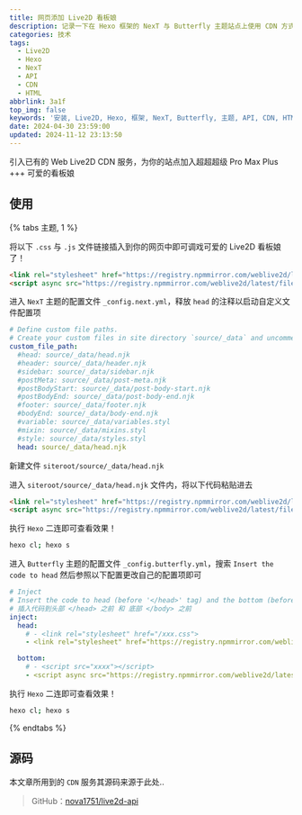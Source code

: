 ```yaml
---
title: 网页添加 Live2D 看板娘
description: 记录一下在 Hexo 框架的 NexT 与 Butterfly 主题站点上使用 CDN 方式引入安装 Live2D 看板娘 Asuna 的一些过程，也可支持通用 HTML 写法..
categories: 技术
tags:
  - Live2D
  - Hexo
  - NexT
  - API
  - CDN
  - HTML
abbrlink: 3a1f
top_img: false
keywords: '安装, Live2D, Hexo, 框架, NexT, Butterfly, 主题, API, CDN, HTML, 看板娘, pio, tia, 引入, 使用, 可爱'
date: 2024-04-30 23:59:00
updated: 2024-11-12 23:13:50
---
```


引入已有的 Web Live2D CDN 服务，为你的站点加入超超超级 Pro Max Plus +++ 可爱的看板娘

## 使用

{% tabs 主题, 1 %}

<!-- tab 通用 -->

将以下 `.css` 与 `.js` 文件链接插入到你的网页中即可调戏可爱的 Live2D 看板娘了！

```html
<link rel="stylesheet" href="https://registry.npmmirror.com/weblive2d/latest/files/waifu.css">
<script async src="https://registry.npmmirror.com/weblive2d/latest/files/js/autoload.js"></script>
```

<!-- endtab -->

<!-- tab NexT -->

进入 `NexT` 主题的配置文件 `_config.next.yml`，释放 `head` 的注释以启动自定义文件配置项

```yaml
# Define custom file paths.
# Create your custom files in site directory `source/_data` and uncomment needed files below.
custom_file_path:
  #head: source/_data/head.njk
  #header: source/_data/header.njk
  #sidebar: source/_data/sidebar.njk
  #postMeta: source/_data/post-meta.njk
  #postBodyStart: source/_data/post-body-start.njk
  #postBodyEnd: source/_data/post-body-end.njk
  #footer: source/_data/footer.njk
  #bodyEnd: source/_data/body-end.njk
  #variable: source/_data/variables.styl
  #mixin: source/_data/mixins.styl
  #style: source/_data/styles.styl
  head: source/_data/head.njk
```

新建文件 `siteroot/source/_data/head.njk`

进入 `siteroot/source/_data/head.njk` 文件内，将以下代码粘贴进去

```html
<link rel="stylesheet" href="https://registry.npmmirror.com/weblive2d/latest/files/waifu.css">
<script async src="https://registry.npmmirror.com/weblive2d/latest/files/js/autoload.js"></script>
```

执行 `Hexo` 二连即可查看效果！

```sh
hexo cl; hexo s
```

<!-- endtab -->

<!-- tab Butterfly -->

进入 `Butterfly` 主题的配置文件 `_config.butterfly.yml`，搜索 `Insert the code to head` 然后参照以下配置更改自己的配置项即可

```yaml
# Inject
# Insert the code to head (before '</head>' tag) and the bottom (before '</body>' tag)
# 插入代码到头部 </head> 之前 和 底部 </body> 之前
inject:
  head:
    # - <link rel="stylesheet" href="/xxx.css">
    - <link rel="stylesheet" href="https://registry.npmmirror.com/weblive2d/latest/files/waifu.css">

  bottom:
    # - <script src="xxxx"></script>
    - <script async src="https://registry.npmmirror.com/weblive2d/latest/files/js/autoload.js"></script>
```

执行 `Hexo` 二连即可查看效果！

```sh
hexo cl; hexo s
```

<!-- endtab -->

{% endtabs %}

## 源码

本文章所用到的 `CDN` 服务其源码来源于此处..

> GitHub：[nova1751/live2d-api](https://github.com/nova1751/live2d-api)
